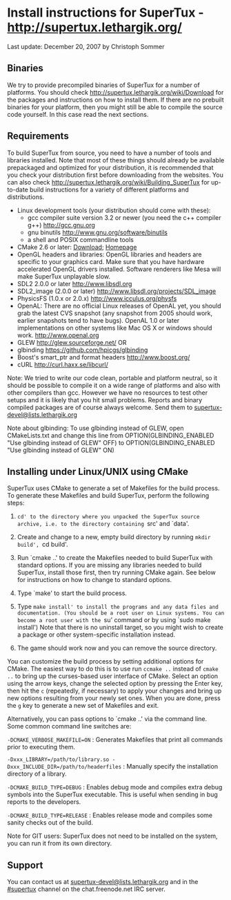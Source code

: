Install instructions for SuperTux - <http://supertux.lethargik.org/>
====================================================================
Last update: December 20, 2007 by Christoph Sommer

Binaries
--------

We try to provide precompiled binaries of SuperTux for a number of
platforms. You should check <http://supertux.lethargik.org/wiki/Download>
for the packages and instructions on how to install them. If there are
no prebuilt binaries for your platform, then you might still be able
to compile the source code yourself. In this case read the next
sections.


Requirements
------------

To build SuperTux from source, you need to have a number of tools and
libraries installed. Note that most of these things should already be
available prepackaged and optimized for your distribution, it is
recommended that you check your distribution first before downloading
from the websites. You can also check
<http://supertux.lethargik.org/wiki/Building_SuperTux> for up-to-date
build instructions for a variety of different platforms and
distributions.

* Linux development tools (your distribution should come with these):
  - gcc compiler suite version 3.2 or newer (you need the c++ compiler
    g++) <http://gcc.gnu.org>
  - gnu binutils <http://www.gnu.org/software/binutils>
  - a shell and POSIX commandline tools
* CMake 2.6 or later:
  [Download](http://www.cmake.org/HTML/Download.html);
  [Homepage](http://www.cmake.org/)
* OpenGL headers and libraries: OpenGL libraries and headers are
  specific to your graphics card. Make sure that you have hardware
  accelerated OpenGL drivers installed. Software renderers like Mesa
  will make SuperTux unplayable slow.
* SDL2 2.0.0 or later <http://www.libsdl.org>
* SDL2_image (2.0.0 or later)
  <http://www.libsdl.org/projects/SDL_image>
* PhysicsFS (1.0.x or 2.0.x) <http://www.icculus.org/physfs>
* OpenAL: There are no official Linux releases of OpenAL yet, you
  should grab the latest CVS snapshot (any snapshot from 2005 should
  work, earlier snapshots tend to have bugs). OpenAL 1.0 or later
  implementations on other systems like Mac OS X or windows should
  work. <http://www.openal.org>
* GLEW <http://glew.sourceforge.net/>
OR
* glbinding <https://github.com/hpicgs/glbinding>
* Boost's smart_ptr and format headers <http://www.boost.org/>
* cURL <http://curl.haxx.se/libcurl/>

Note: We tried to write our code clean, portable and platform neutral,
so it should be possible to compile it on a wide range of platforms
and also with other compilers than gcc. However we have no resources
to test other setups and it is likely that you hit small problems.
Reports and binary compiled packages are of course always welcome.
Send them to supertux-devel@lists.lethargik.org

Note about glbinding: To use glbinding instead of GLEW, open 
CMakeLists.txt and change this line from
OPTION(GLBINDING_ENABLED "Use glbinding instead of GLEW" OFF)
to
OPTION(GLBINDING_ENABLED "Use glbinding instead of GLEW" ON)


Installing under Linux/UNIX using CMake
---------------------------------------

SuperTux uses CMake to generate a set of Makefiles for the build
process. To generate these Makefiles and build SuperTux, perform the
following steps:

1. `cd' to the directory where you unpacked the SuperTux source
   archive, i.e. to the directory containing `src' and `data'.

2. Create and change to a new, empty build directory by running `mkdir
   build', `cd build'.

3. Run `cmake ..' to create the Makefiles needed to build SuperTux
   with standard options. If you are missing any libraries needed to
   build SuperTux, install those first, then try running CMake again.
   See below for instructions on how to change to standard options.

4. Type `make' to start the build process.

5. Type `make install' to install the programs and any data files and
   documentation. (You should be a root user on Linux systems. You can
   become a root user with the `su' command or by using `sudo make
   install') Note that there is no uninstall target, so you might wish
   to create a package or other system-specific installation instead.
   
6. The game should work now and you can remove the source directory.

You can customize the build process by setting additional options for
CMake. The easiest way to do this is to use run `ccmake ..` instead of
`cmake ..` to bring up the curses-based user interface of CMake.
Select an option using the arrow keys, change the selected option by
pressing the Enter key, then hit the `c` (repeatedly, if necessary) to
apply your changes and bring up new options resulting from your newly
set ones. When you are done, press the `g` key to generate a new set
of Makefiles and exit.

Alternatively, you can pass options to `cmake ..' via the command
line. Some common command line switches are:

`-DCMAKE_VERBOSE_MAKEFILE=ON`
: Generates Makefiles that print all commands prior to executing them.

`-Dxxx_LIBRARY=/path/to/library.so -Dxxx_INCLUDE_DIR=/path/to/headerfiles`
: Manually specify the installation directory of a library.

`-DCMAKE_BUILD_TYPE=DEBUG`
: Enables debug mode and compiles extra debug symbols into the SuperTux
executable. This is useful when sending in bug reports to the
developers.

`-DCMAKE_BUILD_TYPE=RELEASE`
: Enables release mode and compiles some sanity checks out of the build.

Note for GIT users: SuperTux does not need to be installed on the
system, you can run it from its own directory.


Support
-------

You can contact us at [supertux-devel@lists.lethargik.org](mailto:supertux-devel@lists.lethargik.org)
and in the [#supertux](irc://chat.freenode.net/supertux) channel on
the chat.freenode.net IRC server.
